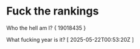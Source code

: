 # Fuck the rankings

Who the hell am I?
{ 19018435 }

What fucking year is it?
[ 2025-05-22T00:53:20Z ]
